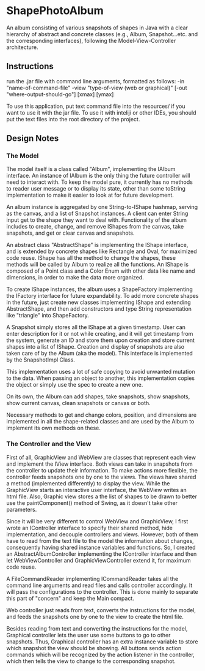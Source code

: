 # ShapePhotoAlbum
An album consisting of various snapshots of shapes in Java with a clear hierarchy of abstract and concrete classes (e.g., Album, Snapshot...etc. and the corresponding interfaces), following the Model-View-Controller architecture.
## Instructions
run the .jar file with command line arguments, formatted as follows:
    -in "name-of-command-file" -view "type-of-view (web or graphical)" [-out "where-output-should-go"] [xmax] [ymax]

To use this application, put text command file into the resources/ if you want to use it with the jar file. To use it with inteliji or other IDEs, you should put the text files into the root directory of the project.

## Design Notes

### The Model
The model itself is a class called "Album", implementing the IAlbum interface. An instance of IAlbum is the only thing the future controller will need to interact with. To keep the model pure, it currently has no methods to reader user message or to display its state, other than some toString implementation to make it easier to look at for future development.

An album instance is aggregated by one String-to-IShape hashmap, serving as the canvas, and a list of Snapshot instances. A client can enter String input get to the shape they want to deal with. Functionality of the album includes to create, change, and remove IShapes from the canvas, take snapshots, and get or clear canvas and snapshots. 

An abstract class "AbstractShape" is implementing the IShape interface, and is extended by concrete shapes like Rectangle and Oval, for maximized code reuse. IShape has all the method to change the shapes, these methods will be called by Album to realize all the functions. An IShape is composed of a Point class and a Color Enum with other data like name and dimensions, in order to make the data more organized.

To create IShape instances, the album uses a ShapeFactory implementing the IFactory interface for future expandability. To add more concrete shapes in the future, just create new classes implementing IShape and extending AbstractShape, and then add constructors and type String representation like "triangle" into ShapeFactory.

A Snapshot simply stores all the IShape at a given timestamp. User can enter description for it or not while creating, and it will get timestamp from the system, generate an ID and store them upon creation and store current shapes into a list of IShape. Creation and display of snapshots are also taken care of by the Album (aka the model). This interface is implemented by the SnapshotImpl Class.

This implementation uses a lot of safe copying to avoid unwanted mutation to the data. When passing an object to another, this implementation copies the object or simply use the spec to create a new one.

On its own, the Album can add shapes, take snapshots, show snapshots, show current canvas, clean snapshots or canvas or both. 

Necessary methods to get and change colors, position, and dimensions are implemented in all the shape-related classes and are used by the Album to implement its own methods on these.

### The Controller and the View
First of all, GraphicView and WebView are classes that represent each view and implement the IView interface. Both views can take in snapshots from the controller to update their information. To make actions more flexible, the controller feeds snapshots one by one to the views. The views have shared a method (implemented differently) to display the view. While the GraphicView starts an interactive user interface, the WebView writes an html file. Also, Graphic view stores a the list of shapes to be drawn to better use the paintComponent() method of Swing, as it doesn't take other parameters.

Since it will be very different to control WebView and GraphicView, I first wrote an IController interface to specify their shared method, hide implementation, and decouple controllers and views. 
However, both of them have to read from the text file to the model the information about changes, consequently having shared instance variables and functions. So, I created an AbstractAlbumController implementing the IController interface and then let WebViewController and GraphicViewController extend it, for maximum code reuse. 

A FileCommandReader implementing ICommandReader takes all the command line arguments and read files and calls controller accordingly. It will pass the configurations to the controller. This is done mainly to separate this part of "concern" and keep the Main compact.

Web controller just reads from text, converts the instructions for the model, and feeds the snapshots one by one to the view to create the html file.

Besides reading from text and converting the instructions for the model, Graphical controller lets the user use some buttons to go to other snapshots. Thus, Graphical controller has an extra instance variable to store which snapshot the view should be showing. All buttons sends action commands which will be recognized by the action listener in the controller, which then tells the view to change to the corresponding snapshot.
